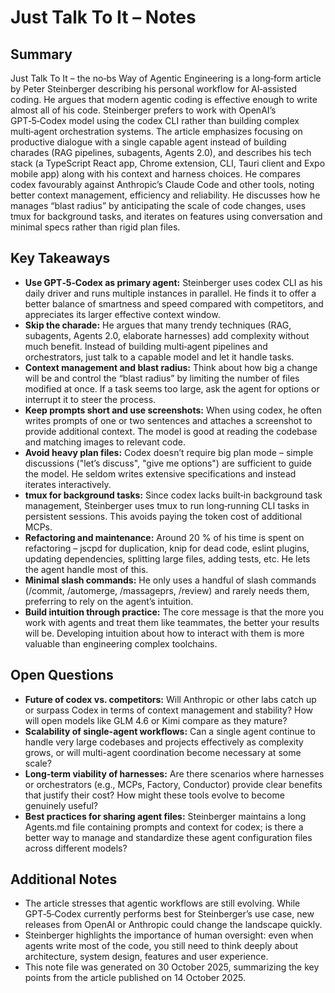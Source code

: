 # Just Talk To It – Notes

## Summary
Just Talk To It – the no‑bs Way of Agentic Engineering is a long‑form article by Peter Steinberger describing his personal workflow for AI‑assisted coding. He argues that modern agentic coding is effective enough to write almost all of his code. Steinberger prefers to work with OpenAI’s GPT‑5‑Codex model using the codex CLI rather than building complex multi‑agent orchestration systems. The article emphasizes focusing on productive dialogue with a single capable agent instead of building charades (RAG pipelines, subagents, Agents 2.0), and describes his tech stack (a TypeScript React app, Chrome extension, CLI, Tauri client and Expo mobile app) along with his context and harness choices. He compares codex favourably against Anthropic’s Claude Code and other tools, noting better context management, efficiency and reliability. He discusses how he manages “blast radius” by anticipating the scale of code changes, uses tmux for background tasks, and iterates on features using conversation and minimal specs rather than rigid plan files.

## Key Takeaways
- **Use GPT‑5‑Codex as primary agent:** Steinberger uses codex CLI as his daily driver and runs multiple instances in parallel. He finds it to offer a better balance of smartness and speed compared with competitors, and appreciates its larger effective context window.
- **Skip the charade:** He argues that many trendy techniques (RAG, subagents, Agents 2.0, elaborate harnesses) add complexity without much benefit. Instead of building multi‑agent pipelines and orchestrators, just talk to a capable model and let it handle tasks.
- **Context management and blast radius:** Think about how big a change will be and control the “blast radius” by limiting the number of files modified at once. If a task seems too large, ask the agent for options or interrupt it to steer the process.
- **Keep prompts short and use screenshots:** When using codex, he often writes prompts of one or two sentences and attaches a screenshot to provide additional context. The model is good at reading the codebase and matching images to relevant code.
- **Avoid heavy plan files:** Codex doesn’t require big plan mode – simple discussions ("let’s discuss", "give me options") are sufficient to guide the model. He seldom writes extensive specifications and instead iterates interactively.
- **tmux for background tasks:** Since codex lacks built‑in background task management, Steinberger uses tmux to run long‑running CLI tasks in persistent sessions. This avoids paying the token cost of additional MCPs.
- **Refactoring and maintenance:** Around 20 % of his time is spent on refactoring – jscpd for duplication, knip for dead code, eslint plugins, updating dependencies, splitting large files, adding tests, etc. He lets the agent handle most of this.
- **Minimal slash commands:** He only uses a handful of slash commands (/commit, /automerge, /massageprs, /review) and rarely needs them, preferring to rely on the agent’s intuition.
- **Build intuition through practice:** The core message is that the more you work with agents and treat them like teammates, the better your results will be. Developing intuition about how to interact with them is more valuable than engineering complex toolchains.

## Open Questions
- **Future of codex vs. competitors:** Will Anthropic or other labs catch up or surpass Codex in terms of context management and stability? How will open models like GLM 4.6 or Kimi compare as they mature?
- **Scalability of single-agent workflows:** Can a single agent continue to handle very large codebases and projects effectively as complexity grows, or will multi-agent coordination become necessary at some scale?
- **Long‑term viability of harnesses:** Are there scenarios where harnesses or orchestrators (e.g., MCPs, Factory, Conductor) provide clear benefits that justify their cost? How might these tools evolve to become genuinely useful?
- **Best practices for sharing agent files:** Steinberger maintains a long Agents.md file containing prompts and context for codex; is there a better way to manage and standardize these agent configuration files across different models?

## Additional Notes
- The article stresses that agentic workflows are still evolving. While GPT‑5‑Codex currently performs best for Steinberger’s use case, new releases from OpenAI or Anthropic could change the landscape quickly.
- Steinberger highlights the importance of human oversight: even when agents write most of the code, you still need to think deeply about architecture, system design, features and user experience.
- This note file was generated on 30 October 2025, summarizing the key points from the article published on 14 October 2025.
